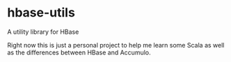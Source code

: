 hbase-utils
===========

A utility library for HBase

Right now this is just a personal project to help me learn some Scala as well as the differences between HBase and Accumulo.
